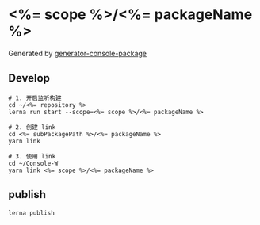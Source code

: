 # <%= scope %>/<%= packageName %>

Generated by [generator-console-package](https://github.com/easyops-cn/generator-console-package)

## Develop

```
# 1. 开启监听构建
cd ~/<%= repository %>
lerna run start --scope=<%= scope %>/<%= packageName %>

# 2. 创建 link
cd <%= subPackagePath %>/<%= packageName %>
yarn link

# 3. 使用 link
cd ~/Console-W
yarn link <%= scope %>/<%= packageName %>
```

## publish

```
lerna publish
```
